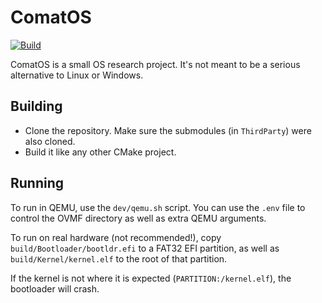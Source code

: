 # ComatOS

[![Build](https://github.com/omametech/ComatOS/actions/workflows/build.yml/badge.svg)](https://github.com/omametech/ComatOS/actions/workflows/build.yml)

ComatOS is a small OS research project. It's not meant to be a serious alternative to Linux or Windows.

## Building

- Clone the repository. Make sure the submodules (in `ThirdParty`) were also cloned.
- Build it like any other CMake project.

## Running

To run in QEMU, use the `dev/qemu.sh` script. You can use the `.env` file to control the OVMF directory as well as extra QEMU arguments.

To run on real hardware (not recommended!), copy `build/Bootloader/bootldr.efi` to a FAT32 EFI partition, as well as `build/Kernel/kernel.elf` to the root of that partition.

If the kernel is not where it is expected (`PARTITION:/kernel.elf`), the bootloader will crash.
